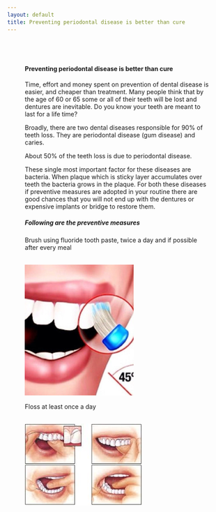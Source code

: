 ```yaml
---
layout: default
title: Preventing periodontal disease is better than cure
---
```


<div class="row">
<div class="primary_color text-light" style="url() center; padding: 8%;">

<h4>Preventing periodontal disease is better than cure</h4>
<p></p>

<p>Time, effort and money spent on prevention of dental disease is easier, and cheaper than treatment. Many people think that by the age of 60 or 65 some or all of their teeth will be lost and dentures are inevitable. Do you know your teeth are meant to last for a life time?
</p>
<p>Broadly, there are two dental diseases responsible for 90% of teeth loss. They are periodontal disease (gum disease) and caries.
</p>
<p>About 50% of the teeth loss is due to periodontal disease.
</p>
<p>These single most important factor for these diseases are bacteria. When plaque which is sticky layer accumulates over teeth the bacteria grows in the plaque. For both these diseases if preventive measures are adopted in your routine there are good chances that you will not end up with the dentures or expensive implants or bridge to restore them.
</p>

<h5>Following are the preventive measures</h5>

<p>Brush using fluoride tooth paste, twice a day and if possible after every meal</p>

<p>
<br />
<img alt="Preventing periodontal disease brushing" src="/images/preventing-periodontal-disease-brushing.jpg" />
</p>


<p>Floss at least once a day</p>


<p>
<br />
<img alt="Preventing periodontal disease flossing" src="/images/preventing-periodontal-disease-flossing.jpg" />
</p>
